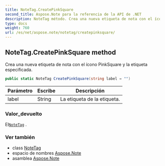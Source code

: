 ```yaml
---
title: NoteTag.CreatePinkSquare
second_title: Aspose.Note para la referencia de la API de .NET
description: NoteTag método. Crea una nueva etiqueta de nota con el ícono PinkSquare y la etiqueta especificada.
type: docs
weight: 760
url: /es/net/aspose.note/notetag/createpinksquare/
---
```

## NoteTag.CreatePinkSquare method

Crea una nueva etiqueta de nota con el ícono PinkSquare y la etiqueta especificada.

```csharp
public static NoteTag CreatePinkSquare(string label = "")
```

| Parámetro | Escribe | Descripción |
| --- | --- | --- |
| label | String | La etiqueta de la etiqueta. |

### Valor_devuelto

El[`NoteTag`](../) .

### Ver también

* class [NoteTag](../)
* espacio de nombres [Aspose.Note](../../notetag/)
* asamblea [Aspose.Note](../../../)


